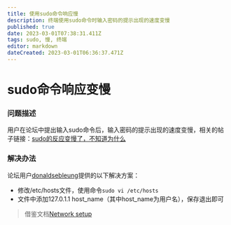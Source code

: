 ```yaml
---
title: 使用sudo命令响应慢
description: 终端使用sudo命令时输入密码的提示出现的速度变慢
published: true
date: 2023-03-01T07:38:31.411Z
tags: sudo, 慢, 终端
editor: markdown
dateCreated: 2023-03-01T06:36:37.471Z
---
```


# sudo命令响应变慢

### 问题描述
用户在论坛中提出输入sudo命令后，输入密码的提示出现的速度变慢，相关的帖子链接：[sudo的反应变慢了，不知道为什么](https://bbs.deepin.org/post/253158)

### 解决办法
论坛用户[donaldsebleung](/zh/https://bbs.deepin.org/user/287133)提供的以下解决方案：
- 修改/etc/hosts文件，使用命令`sudo vi /etc/hosts`
- 文件中添加127.0.1.1 host_name（其中host_name为用户名），保存退出即可
> 借鉴文档[Network setup](/zh/https://www.debian.org/doc/manuals/debian-reference/ch05.en.html#_the_hostname_resolution)